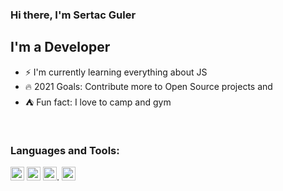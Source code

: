 ### Hi there, I'm Sertac Guler

## I'm a Developer
- :zap: I'm currently learning everything about JS
- :fire: 2021 Goals: Contribute more to Open Source projects and 
- :tent: Fun fact: I love to camp and gym

<br/>

### Languages and Tools:

<img  width="22" src="https://seeklogo.com/images/J/javascript-js-logo-2949701702-seeklogo.com.png"/>  <img  width="22" src="https://seeklogo.com/images/R/react-logo-7B3CE81517-seeklogo.com.png"/>  <img  width="22" src="https://seeklogo.com/images/A/angular-logo-CF8B6B5B10-seeklogo.com.png"/>. <img width="22" src="https://seeklogo.com/images/J/java-logo-B158C160FE-seeklogo.com.png"/>

